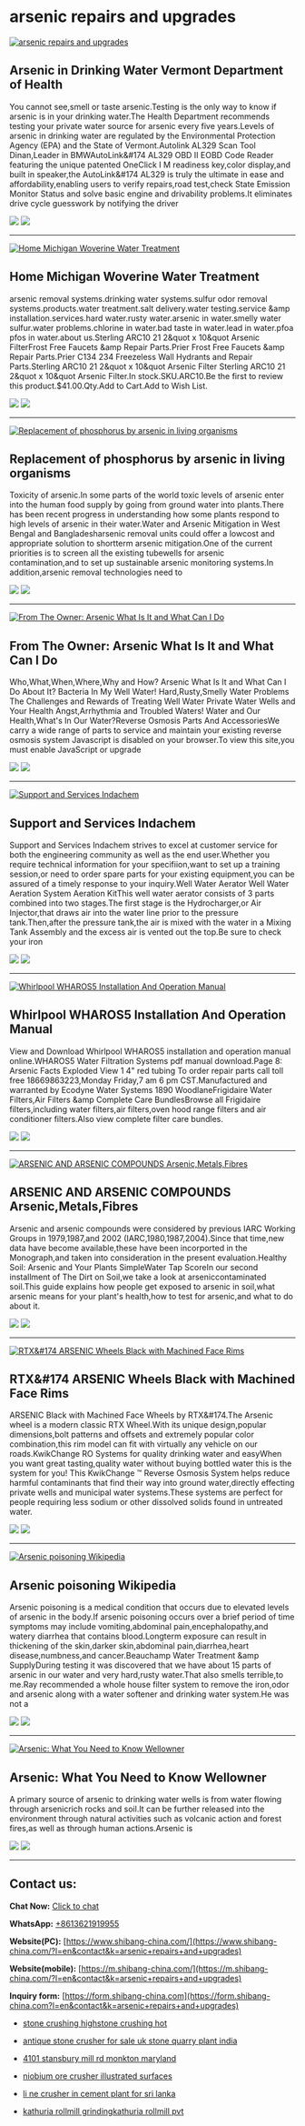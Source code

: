 # arsenic repairs and upgrades

<a href="https://swt.shibang-china.com/?l=en&img&k=arsenic+repairs+and+upgrades" target="_blank">![arsenic repairs and upgrades](http://static.shibang-china.com/all-800x300/338.jpg)</a>

## Arsenic in Drinking Water Vermont Department of Health
You cannot see,smell or taste arsenic.Testing is the only way to know if arsenic is in your drinking water.The Health Department recommends testing your private water source for arsenic every five years.Levels of arsenic in drinking water are regulated by the Environmental Protection Agency (EPA) and the State of Vermont.Autolink AL329 Scan Tool Dinan,Leader in BMWAutoLink&#174 AL329 OBD II EOBD Code Reader featuring the unique patented OneClick I M readiness key,color display,and built in speaker,the AutoLink&#174 AL329 is truly the ultimate in ease and affordability,enabling users to verify repairs,road test,check State Emission Monitor Status and solve basic engine and drivability problems.It eliminates drive cycle guesswork by notifying the driver


<a href="https://whatsapp.shibangsoft.com/WhatsApp.php" target="_blank" title="WhatsApp">![](http://static.shibang-china.com/icon/whatsapp.png)</a> <a href="https://swt.shibang-china.com/?l=en&icon&k=arsenic+repairs+and+upgrades" target="_blank">![](http://static.shibang-china.com/icon/chat-en.png)</a>

---

<a href="https://swt.shibang-china.com/?l=en&img&k=arsenic+repairs+and+upgrades" target="_blank">![Home Michigan Woverine Water Treatment](http://static.shibang-china.com/all-800x300/818.jpg)</a>

## Home Michigan Woverine Water Treatment
arsenic removal systems.drinking water systems.sulfur odor removal systems.products.water treatment.salt delivery.water testing.service &amp installation.services.hard water.rusty water.arsenic in water.smelly water sulfur.water problems.chlorine in water.bad taste in water.lead in water.pfoa pfos in water.about us.Sterling ARC10 21 2&quot x 10&quot Arsenic FilterFrost Free Faucets &amp Repair Parts.Prier Frost Free Faucets &amp Repair Parts.Prier C134 234 Freezeless Wall Hydrants and Repair Parts.Sterling ARC10 21 2&quot x 10&quot Arsenic Filter Sterling ARC10 21 2&quot x 10&quot Arsenic Filter.In stock.SKU.ARC10.Be the first to review this product.$41.00.Qty.Add to Cart.Add to Wish List.


<a href="https://whatsapp.shibangsoft.com/WhatsApp.php" target="_blank" title="WhatsApp">![](http://static.shibang-china.com/icon/whatsapp.png)</a> <a href="https://swt.shibang-china.com/?l=en&icon&k=arsenic+repairs+and+upgrades" target="_blank">![](http://static.shibang-china.com/icon/chat-en.png)</a>

---

<a href="https://swt.shibang-china.com/?l=en&img&k=arsenic+repairs+and+upgrades" target="_blank">![Replacement of phosphorus by arsenic in living organisms](http://static.shibang-china.com/all-800x300/1228.jpg)</a>

## Replacement of phosphorus by arsenic in living organisms
Toxicity of arsenic.In some parts of the world toxic levels of arsenic enter into the human food supply by going from ground water into plants.There has been recent progress in understanding how some plants respond to high levels of arsenic in their water.Water and Arsenic Mitigation in West Bengal and Bangladesharsenic removal units could offer a lowcost and appropriate solution to shortterm arsenic mitigation.One of the current priorities is to screen all the existing tubewells for arsenic contamination,and to set up sustainable arsenic monitoring systems.In addition,arsenic removal technologies need to


<a href="https://whatsapp.shibangsoft.com/WhatsApp.php" target="_blank" title="WhatsApp">![](http://static.shibang-china.com/icon/whatsapp.png)</a> <a href="https://swt.shibang-china.com/?l=en&icon&k=arsenic+repairs+and+upgrades" target="_blank">![](http://static.shibang-china.com/icon/chat-en.png)</a>

---

<a href="https://swt.shibang-china.com/?l=en&img&k=arsenic+repairs+and+upgrades" target="_blank">![From The Owner: Arsenic What Is It and What Can I Do](http://static.shibang-china.com/all-800x300/618.jpg)</a>

## From The Owner: Arsenic What Is It and What Can I Do
Who,What,When,Where,Why and How? Arsenic What Is It and What Can I Do About It? Bacteria In My Well Water! Hard,Rusty,Smelly Water Problems The Challenges and Rewards of Treating Well Water Private Water Wells and Your Health Angst,Arrhythmia and Troubled Waters! Water and Our Health,What's In Our Water?Reverse Osmosis Parts And AccessoriesWe carry a wide range of parts to service and maintain your existing reverse osmosis system Javascript is disabled on your browser.To view this site,you must enable JavaScript or upgrade


<a href="https://whatsapp.shibangsoft.com/WhatsApp.php" target="_blank" title="WhatsApp">![](http://static.shibang-china.com/icon/whatsapp.png)</a> <a href="https://swt.shibang-china.com/?l=en&icon&k=arsenic+repairs+and+upgrades" target="_blank">![](http://static.shibang-china.com/icon/chat-en.png)</a>

---

<a href="https://swt.shibang-china.com/?l=en&img&k=arsenic+repairs+and+upgrades" target="_blank">![Support and Services Indachem](http://static.shibang-china.com/all-800x300/1506.jpg)</a>

## Support and Services Indachem
Support and Services Indachem strives to excel at customer service for both the engineering community as well as the end user.Whether you require technical information for your specifiion,want to set up a training session,or need to order spare parts for your existing equipment,you can be assured of a timely response to your inquiry.Well Water Aerator Well Water Aeration System Aeration KitThis well water aerator consists of 3 parts combined into two stages.The first stage is the Hydrocharger,or Air Injector,that draws air into the water line prior to the pressure tank.Then,after the pressure tank,the air is mixed with the water in a Mixing Tank Assembly and the excess air is vented out the top.Be sure to check your iron


<a href="https://whatsapp.shibangsoft.com/WhatsApp.php" target="_blank" title="WhatsApp">![](http://static.shibang-china.com/icon/whatsapp.png)</a> <a href="https://swt.shibang-china.com/?l=en&icon&k=arsenic+repairs+and+upgrades" target="_blank">![](http://static.shibang-china.com/icon/chat-en.png)</a>

---

<a href="https://swt.shibang-china.com/?l=en&img&k=arsenic+repairs+and+upgrades" target="_blank">![Whirlpool WHAROS5 Installation And Operation Manual](http://static.shibang-china.com/all-800x300/59.jpg)</a>

## Whirlpool WHAROS5 Installation And Operation Manual
View and Download Whirlpool WHAROS5 installation and operation manual online.WHAROS5 Water Filtration Systems pdf manual download.Page 8: Arsenic Facts Exploded View 1 4" red tubing To order repair parts call toll free 18669863223,Monday Friday,7 am 6 pm CST.Manufactured and warranted by Ecodyne Water Systems 1890 WoodlaneFrigidaire Water Filters,Air Filters &amp Complete Care BundlesBrowse all Frigidaire filters,including water filters,air filters,oven hood range filters and air conditioner filters.Also view complete filter care bundles.


<a href="https://whatsapp.shibangsoft.com/WhatsApp.php" target="_blank" title="WhatsApp">![](http://static.shibang-china.com/icon/whatsapp.png)</a> <a href="https://swt.shibang-china.com/?l=en&icon&k=arsenic+repairs+and+upgrades" target="_blank">![](http://static.shibang-china.com/icon/chat-en.png)</a>

---

<a href="https://swt.shibang-china.com/?l=en&img&k=arsenic+repairs+and+upgrades" target="_blank">![ARSENIC AND ARSENIC COMPOUNDS Arsenic,Metals,Fibres](http://static.shibang-china.com/all-800x300/967.jpg)</a>

## ARSENIC AND ARSENIC COMPOUNDS Arsenic,Metals,Fibres
Arsenic and arsenic compounds were considered by previous IARC Working Groups in 1979,1987,and 2002 (IARC,1980,1987,2004).Since that time,new data have become available,these have been incorported in the Monograph,and taken into consideration in the present evaluation.Healthy Soil: Arsenic and Your Plants SimpleWater Tap ScoreIn our second installment of The Dirt on Soil,we take a look at arseniccontaminated soil.This guide explains how people get exposed to arsenic in soil,what arsenic means for your plant's health,how to test for arsenic,and what to do about it.


<a href="https://whatsapp.shibangsoft.com/WhatsApp.php" target="_blank" title="WhatsApp">![](http://static.shibang-china.com/icon/whatsapp.png)</a> <a href="https://swt.shibang-china.com/?l=en&icon&k=arsenic+repairs+and+upgrades" target="_blank">![](http://static.shibang-china.com/icon/chat-en.png)</a>

---

<a href="https://swt.shibang-china.com/?l=en&img&k=arsenic+repairs+and+upgrades" target="_blank">![RTX&#174 ARSENIC Wheels Black with Machined Face Rims](http://static.shibang-china.com/all-800x300/1474.jpg)</a>

## RTX&#174 ARSENIC Wheels Black with Machined Face Rims
ARSENIC Black with Machined Face Wheels by RTX&#174.The Arsenic wheel is a modern classic RTX Wheel.With its unique design,popular dimensions,bolt patterns and offsets and extremely popular color combination,this rim model can fit with virtually any vehicle on our roads.KwikChange RO Systems for quality drinking water and easyWhen you want great tasting,quality water without buying bottled water this is the system for you! This KwikChange ™ Reverse Osmosis System helps reduce harmful contaminants that find their way into ground water,directly effecting private wells and municipal water systems.These systems are perfect for people requiring less sodium or other dissolved solids found in untreated water.


<a href="https://whatsapp.shibangsoft.com/WhatsApp.php" target="_blank" title="WhatsApp">![](http://static.shibang-china.com/icon/whatsapp.png)</a> <a href="https://swt.shibang-china.com/?l=en&icon&k=arsenic+repairs+and+upgrades" target="_blank">![](http://static.shibang-china.com/icon/chat-en.png)</a>

---

<a href="https://swt.shibang-china.com/?l=en&img&k=arsenic+repairs+and+upgrades" target="_blank">![Arsenic poisoning Wikipedia](http://static.shibang-china.com/all-800x300/761.jpg)</a>

## Arsenic poisoning Wikipedia
Arsenic poisoning is a medical condition that occurs due to elevated levels of arsenic in the body.If arsenic poisoning occurs over a brief period of time symptoms may include vomiting,abdominal pain,encephalopathy,and watery diarrhea that contains blood.Longterm exposure can result in thickening of the skin,darker skin,abdominal pain,diarrhea,heart disease,numbness,and cancer.Beauchamp Water Treatment &amp SupplyDuring testing it was discovered that we have about 15 parts of arsenic in our water and very hard,rusty water.That also smells terrible,to me.Ray recommended a whole house filter system to remove the iron,odor and arsenic along with a water softener and drinking water system.He was not a


<a href="https://whatsapp.shibangsoft.com/WhatsApp.php" target="_blank" title="WhatsApp">![](http://static.shibang-china.com/icon/whatsapp.png)</a> <a href="https://swt.shibang-china.com/?l=en&icon&k=arsenic+repairs+and+upgrades" target="_blank">![](http://static.shibang-china.com/icon/chat-en.png)</a>

---

<a href="https://swt.shibang-china.com/?l=en&img&k=arsenic+repairs+and+upgrades" target="_blank">![Arsenic: What You Need to Know Wellowner](http://static.shibang-china.com/all-800x300/1159.jpg)</a>

## Arsenic: What You Need to Know Wellowner
A primary source of arsenic to drinking water wells is from water flowing through arsenicrich rocks and soil.It can be further released into the environment through natural activities such as volcanic action and forest fires,as well as through human actions.Arsenic is

<a href="https://whatsapp.shibangsoft.com/WhatsApp.php" target="_blank" title="WhatsApp">![](http://static.shibang-china.com/icon/whatsapp.png)</a> <a href="https://swt.shibang-china.com/?l=en&icon&k=arsenic+repairs+and+upgrades" target="_blank">![](http://static.shibang-china.com/icon/chat-en.png)</a>

---
## Contact us:

**Chat Now:** [Click to chat](https://swt.shibang-china.com?l=en&contact&k=arsenic+repairs+and+upgrades)

**WhatsApp:**  [+8613621919955](https://whatsapp.shibangsoft.com/WhatsApp.php)

**Website(PC):** [https://www.shibang-china.com/](https://www.shibang-china.com/?l=en&contact&k=arsenic+repairs+and+upgrades)

**Website(mobile):** [https://m.shibang-china.com/](https://m.shibang-china.com/?l=en&contact&k=arsenic+repairs+and+upgrades)

**Inquiry form:** [https://form.shibang-china.com](https://form.shibang-china.com?l=en&contact&k=arsenic+repairs+and+upgrades)

* [stone crushing highstone crushing hot](../123/stone%20crushing%20highstone%20crushing%20hot.md)

* [antique stone crusher for sale uk stone quarry plant india](../114/antique%20stone%20crusher%20for%20sale%20uk%20stone%20quarry%20plant%20india.md)

* [4101 stansbury mill rd monkton maryland](../123/4101%20stansbury%20mill%20rd%20monkton%20maryland.md)

* [niobium ore crusher illustrated surfaces](../124/niobium%20ore%20crusher%20illustrated%20surfaces.md)

* [li ne crusher in cement plant for sri lanka](../112/li%20ne%20crusher%20in%20cement%20plant%20for%20sri%20lanka.md)

* [kathuria rollmill grindingkathuria rollmill pvt](../117/kathuria%20rollmill%20grindingkathuria%20rollmill%20pvt.md)